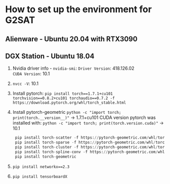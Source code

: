 # How to set up the environment for G2SAT

## Alienware - Ubuntu 20.04 with RTX3090












## DGX Station - Ubuntu 18.04
1. Nvidia driver info - `nvidia-smi`: 
   `Driver Version`: 418.126.02   
   `CUDA Version`: 10.1

2. `nvcc -V`: 10.1

3. Install pytorch:
   `pip install torch==1.7.1+cu101 torchvision==0.8.2+cu101 torchaudio==0.7.2 -f https://download.pytorch.org/whl/torch_stable.html`

4. Install pytorch-geometric
   `python -c "import torch; print(torch.__version__)"` -> 1.7.1+cu101
   CUDA version pytorch was installed with: `python -c "import torch; print(torch.version.cuda)"` -> 10.1
   
   ```python
    pip install torch-scatter -f https://pytorch-geometric.com/whl/torch-1.7.1+cu101.html
    pip install torch-sparse -f https://pytorch-geometric.com/whl/torch-1.7.1+cu101.html
    pip install torch-cluster -f https://pytorch-geometric.com/whl/torch-1.7.1+cu101.html
    pip install torch-spline-conv -f https://pytorch-geometric.com/whl/torch-1.7.1+cu101.html
    pip install torch-geometric
   ```
5. `pip install networkx==2.3`

6. `pip install tensorboardX`


   